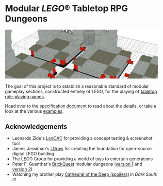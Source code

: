# Modular *LEGO*® Tabletop RPG Dungeons

![](media/readme_header.png)

The goal of this project is to establish a reasonable standard of modular gameplay sections, constructed entirely of LEGO, for the playing of [tabletop role-playing games](https://en.wikipedia.org/wiki/Tabletop_role-playing_game).

Head over to the [specification document](Specification.md) to read about the details, or take a look at the various [examples](examples/).

## Acknowledgements

* Leonardo Zide's [LeoCAD](http://www.leocad.org/) for providing a concept testing & screenshot tool
* James Jessiman's [LDraw](http://www.ldraw.org/) for creating the foundation for open-source digital LEGO building
* The LEGO Group for providing a world of toys to entertain generations
* Peter F. Guenther's [BrickQuest](http://gunth.com/brickquest/) modular dungeons ([version 1](http://gunth.com/brickquest/modules.htm) and [version 2](http://gunth.com/brickquest/newmod2/modules.htm))
* Watching my brother play [Cathedral of the Deep (spoilers)](http://darksouls3.wiki.fextralife.com/Cathedral+of+the+Deep) in *Dark Souls Ⅲ*